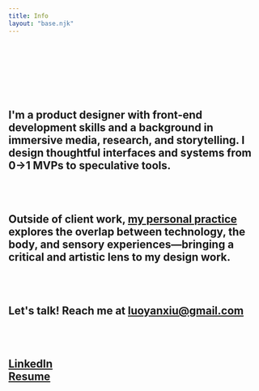 ```yaml
---
title: Info
layout: "base.njk"
---
```

<br><br>
<br><br>
<br><br>

## I'm a product designer with front-end development skills and a background in immersive media, research, and storytelling. I design thoughtful interfaces and systems from 0→1 MVPs to speculative tools.
<br><br>

<!-- ## I've worked with early-stage startups, research labs, and mission-driven teams to bring digital experiences to life—often building from scratch while contributing to both UX strategy and visual design.
<br><br> -->

## Outside of client work, [my personal practice](http://www.luoyanxiu.com/) explores the overlap between technology, the body, and sensory experiences—bringing a critical and artistic lens to my design work.
<br><br>

## Let's talk! Reach me at [luoyanxiu@gmail.com](mailto:luoyanxiu@gmail.com)
<br><br>

## [LinkedIn](https://www.linkedin.com/in/yanxiu-ally-luo/)<br>[Resume](https://drive.google.com/file/d/1MAOrubqZ94tfT6vyMBZil1GMNm0IVt-V/view?usp=sharing)


<br>
